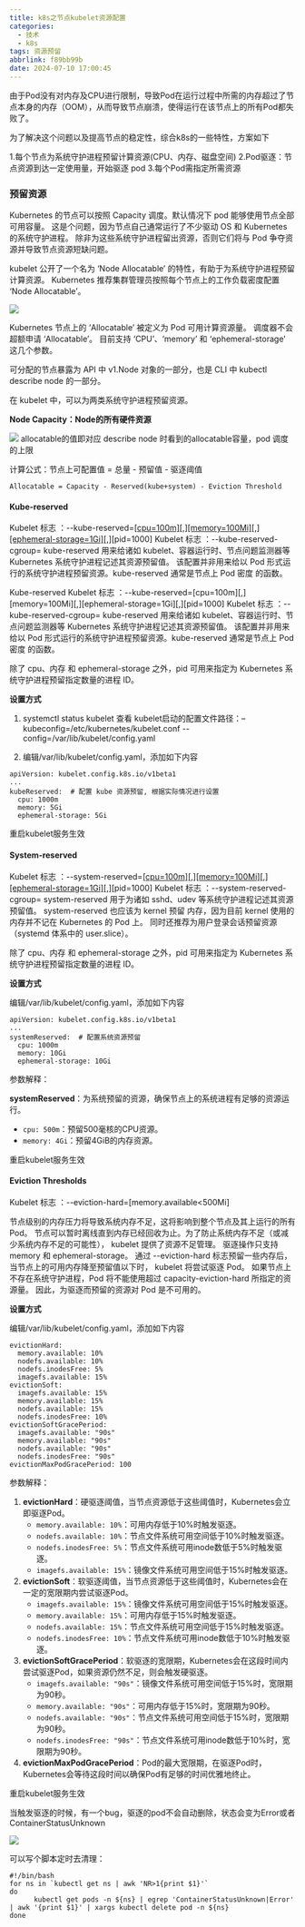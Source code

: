 ```yaml
---
title: k8s之节点kubelet资源配置
categories:
  - 技术
  - k8s
tags: 资源预留
abbrlink: f89bb99b
date: 2024-07-10 17:00:45
---
```


由于Pod没有对内存及CPU进行限制，导致Pod在运行过程中所需的内存超过了节点本身的内存（OOM），从而导致节点崩溃，使得运行在该节点上的所有Pod都失败了。

<!--more-->

为了解决这个问题以及提高节点的稳定性，综合k8s的一些特性，方案如下

1.每个节点为系统守护进程预留计算资源(CPU、内存、磁盘空间)
2.Pod驱逐：节点资源到达一定使用量，开始驱逐 pod
3.每个Pod需指定所需资源

### 预留资源

Kubernetes 的节点可以按照 Capacity 调度。默认情况下 pod 能够使用节点全部可用容量。 这是个问题，因为节点自己通常运行了不少驱动 OS 和 Kubernetes 的系统守护进程。 除非为这些系统守护进程留出资源，否则它们将与 Pod 争夺资源并导致节点资源短缺问题。

kubelet 公开了一个名为 ‘Node Allocatable’ 的特性，有助于为系统守护进程预留计算资源。 Kubernetes 推荐集群管理员按照每个节点上的工作负载密度配置 ‘Node Allocatable’。

![](k8s之节点kubelet资源配置/image-20250122171208693.png)

Kubernetes 节点上的 ‘Allocatable’ 被定义为 Pod 可用计算资源量。 调度器不会超额申请 ‘Allocatable’。 目前支持 ‘CPU’、‘memory’ 和 ‘ephemeral-storage’ 这几个参数。

可分配的节点暴露为 API 中 v1.Node 对象的一部分，也是 CLI 中 kubectl describe node 的一部分。

在 kubelet 中，可以为两类系统守护进程预留资源。

**Node Capacity：Node的所有硬件资源**

![](k8s之节点kubelet资源配置/image-20250122171510181.png)
allocatable的值即对应 describe node 时看到的allocatable容量，pod 调度的上限

计算公式：节点上可配置值 = 总量 - 预留值 - 驱逐阈值

```
Allocatable = Capacity - Reserved(kube+system) - Eviction Threshold
```



#### Kube-reserved

Kubelet 标志 ：--kube-reserved=[[cpu=100m][,][memory=100Mi][,][ephemeral-storage=1Gi][,]]()[pid=1000]
Kubelet 标志 ：--kube-reserved-cgroup=
kube-reserved 用来给诸如 kubelet、容器运行时、节点问题监测器等 Kubernetes 系统守护进程记述其资源预留值。 该配置并非用来给以 Pod 形式运行的系统守护进程预留资源。kube-reserved 通常是节点上 Pod 密度 的函数。

Kube-reserved
Kubelet 标志 ：--kube-reserved=[cpu=100m][,][memory=100Mi][,][ephemeral-storage=1Gi][,][pid=1000]
Kubelet 标志 ：--kube-reserved-cgroup=
kube-reserved 用来给诸如 kubelet、容器运行时、节点问题监测器等 Kubernetes 系统守护进程记述其资源预留值。 该配置并非用来给以 Pod 形式运行的系统守护进程预留资源。kube-reserved 通常是节点上 Pod 密度 的函数。

除了 cpu、内存 和 ephemeral-storage 之外，pid 可用来指定为 Kubernetes 系统守护进程预留指定数量的进程 ID。

**设置方式**

1. systemctl status kubelet 查看 kubelet启动的配置文件路径：–kubeconfig=/etc/kubernetes/kubelet.conf --config=/var/lib/kubelet/config.yaml

2. 编辑/var/lib/kubelet/config.yaml，添加如下内容

```
apiVersion: kubelet.config.k8s.io/v1beta1
...
kubeReserved:  # 配置 kube 资源预留, 根据实际情况进行设置
  cpu: 1000m
  memory: 5Gi
  ephemeral-storage: 5Gi
```

重启kubelet服务生效

#### System-reserved

Kubelet 标志 ：--system-reserved=[[cpu=100m][,][memory=100Mi][,][ephemeral-storage=1Gi][,]]()[pid=1000]
Kubelet 标志 ：--system-reserved-cgroup=
system-reserved 用于为诸如 sshd、udev 等系统守护进程记述其资源预留值。 system-reserved 也应该为 kernel 预留 内存，因为目前 kernel 使用的内存并不记在 Kubernetes 的 Pod 上。 同时还推荐为用户登录会话预留资源（systemd 体系中的 user.slice）。

除了 cpu、内存 和 ephemeral-storage 之外，pid 可用来指定为 Kubernetes 系统守护进程预留指定数量的进程 ID。

**设置方式**

编辑/var/lib/kubelet/config.yaml，添加如下内容

```
apiVersion: kubelet.config.k8s.io/v1beta1
...
systemReserved:  # 配置系统资源预留
  cpu: 1000m
  memory: 10Gi
  ephemeral-storage: 10Gi
```

参数解释：

**systemReserved**：为系统预留的资源，确保节点上的系统进程有足够的资源运行。

- `cpu: 500m`：预留500毫核的CPU资源。
- `memory: 4Gi`：预留4GiB的内存资源。

重启kubelet服务生效

#### Eviction Thresholds

Kubelet 标志 ：--eviction-hard=[memory.available<500Mi]

节点级别的内存压力将导致系统内存不足，这将影响到整个节点及其上运行的所有 Pod。 节点可以暂时离线直到内存已经回收为止。为了防止系统内存不足（或减少系统内存不足的可能性）， kubelet 提供了资源不足管理。 驱逐操作只支持 memory 和 ephemeral-storage。 通过 --eviction-hard 标志预留一些内存后，当节点上的可用内存降至预留值以下时， kubelet 将尝试驱逐 Pod。 如果节点上不存在系统守护进程，Pod 将不能使用超过 capacity-eviction-hard 所指定的资源量。 因此，为驱逐而预留的资源对 Pod 是不可用的。

**设置方式**

编辑/var/lib/kubelet/config.yaml，添加如下内容

```
evictionHard:
  memory.available: 10%
  nodefs.available: 10%
  nodefs.inodesFree: 5%
  imagefs.available: 15%
evictionSoft:
  imagefs.available: 15%
  memory.available: 15%
  nodefs.available: 15%
  nodefs.inodesFree: 10%
evictionSoftGracePeriod:
  imagefs.available: "90s"
  memory.available: "90s"
  nodefs.available: "90s"
  nodefs.inodesFree: "90s"
evictionMaxPodGracePeriod: 100
```

参数解释：

1. **evictionHard**：硬驱逐阈值，当节点资源低于这些阈值时，Kubernetes会立即驱逐Pod。
   - `memory.available: 10%`：可用内存低于10%时触发驱逐。
   - `nodefs.available: 10%`：节点文件系统可用空间低于10%时触发驱逐。
   - `nodefs.inodesFree: 5%`：节点文件系统可用inode数低于5%时触发驱逐。
   - `imagefs.available: 15%`：镜像文件系统可用空间低于15%时触发驱逐。
2. **evictionSoft**：软驱逐阈值，当节点资源低于这些阈值时，Kubernetes会在一定的宽限期内尝试驱逐Pod。
   - `imagefs.available: 15%`：镜像文件系统可用空间低于15%时触发驱逐。
   - `memory.available: 15%`：可用内存低于15%时触发驱逐。
   - `nodefs.available: 15%`：节点文件系统可用空间低于15%时触发驱逐。
   - `nodefs.inodesFree: 10%`：节点文件系统可用inode数低于10%时触发驱逐。
3. **evictionSoftGracePeriod**：软驱逐的宽限期，Kubernetes会在这段时间内尝试驱逐Pod，如果资源仍然不足，则会触发硬驱逐。
   - `imagefs.available: "90s"`：镜像文件系统可用空间低于15%时，宽限期为90秒。
   - `memory.available: "90s"`：可用内存低于15%时，宽限期为90秒。
   - `nodefs.available: "90s"`：节点文件系统可用空间低于15%时，宽限期为90秒。
   - `nodefs.inodesFree: "90s"`：节点文件系统可用inode数低于10%时，宽限期为90秒。
4. **evictionMaxPodGracePeriod**：Pod的最大宽限期，在驱逐Pod时，Kubernetes会等待这段时间以确保Pod有足够的时间优雅地终止。

重启kubelet服务生效



当触发驱逐的时候，有一个bug，驱逐的pod不会自动删除，状态会变为Error或者ContainerStatusUnknown

![](k8s之节点kubelet资源配置/image-20250122173152342.png)

可以写个脚本定时去清理：

```
#!/bin/bash
for ns in `kubectl get ns | awk 'NR>1{print $1}'`
do
      kubectl get pods -n ${ns} | egrep 'ContainerStatusUnknown|Error' | awk '{print $1}' | xargs kubectl delete pod -n ${ns}
done
```

